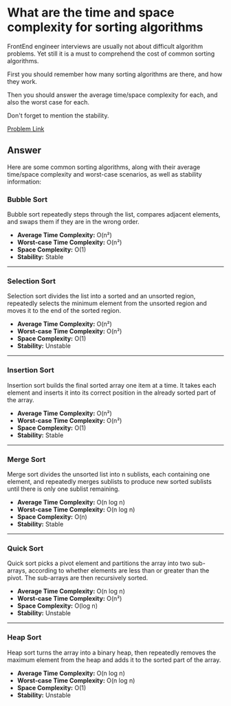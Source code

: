 # What are the time and space complexity for sorting algorithms

FrontEnd engineer interviews are usually not about difficult algorithm problems. Yet still it is a must to comprehend the cost of common sorting algorithms.

First you should remember how many sorting algorithms are there, and how they work.

Then you should answer the average time/space complexity for each, and also the worst case for each.

Don't forget to mention the stability.

[Problem Link](https://bigfrontend.dev/question/what-are-the-time-and-space-complexity-for-main-sorting-algorithms)

## Answer

Here are some common sorting algorithms, along with their average time/space complexity and worst-case scenarios, as well as stability information:

### Bubble Sort

Bubble sort repeatedly steps through the list, compares adjacent elements, and swaps them if they are in the wrong order.

- **Average Time Complexity:** O(n²)
- **Worst-case Time Complexity:** O(n²)
- **Space Complexity:** O(1)
- **Stability:** Stable

---

### Selection Sort

Selection sort divides the list into a sorted and an unsorted region, repeatedly selects the minimum element from the unsorted region and moves it to the end of the sorted region.

- **Average Time Complexity:** O(n²)
- **Worst-case Time Complexity:** O(n²)
- **Space Complexity:** O(1)
- **Stability:** Unstable

---

### Insertion Sort

Insertion sort builds the final sorted array one item at a time. It takes each element and inserts it into its correct position in the already sorted part of the array.

- **Average Time Complexity:** O(n²)
- **Worst-case Time Complexity:** O(n²)
- **Space Complexity:** O(1)
- **Stability:** Stable

---

### Merge Sort

Merge sort divides the unsorted list into n sublists, each containing one element, and repeatedly merges sublists to produce new sorted sublists until there is only one sublist remaining.

- **Average Time Complexity:** O(n log n)
- **Worst-case Time Complexity:** O(n log n)
- **Space Complexity:** O(n)
- **Stability:** Stable

---

### Quick Sort

Quick sort picks a pivot element and partitions the array into two sub-arrays, according to whether elements are less than or greater than the pivot. The sub-arrays are then recursively sorted.

- **Average Time Complexity:** O(n log n)
- **Worst-case Time Complexity:** O(n²)
- **Space Complexity:** O(log n)
- **Stability:** Unstable

---

### Heap Sort

Heap sort turns the array into a binary heap, then repeatedly removes the maximum element from the heap and adds it to the sorted part of the array.

- **Average Time Complexity:** O(n log n)
- **Worst-case Time Complexity:** O(n log n)
- **Space Complexity:** O(1)
- **Stability:** Unstable

